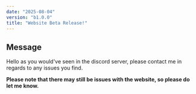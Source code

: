 ```yaml
---
date: "2025-08-04"
version: "b1.0.0"
title: "Website Beta Release!"
---
```


## Message

Hello as you would've seen in the discord server, please contact me in regards to any issues you find.

**Please note that there may still be issues with the website, so please do let me know.**
